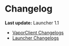 # **Changelog**

**Last update:** Launcher 1.1

 - [VaporClient Changelogs](https://github.com/VaporClient/Changelogs/blob/main/changelogs/vaporclient.md)
 - [Launcher Changelogs](https://github.com/VaporClient/Changelogs/blob/main/changelogs/launcher.md)






